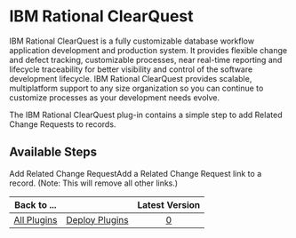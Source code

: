 
IBM Rational ClearQuest
=======================


IBM Rational ClearQuest is a fully customizable database workflow application development and production system. It 
provides flexible change and defect tracking, customizable processes, near real-time reporting and lifecycle 
traceability for better visibility and control of the software development lifecycle. IBM Rational ClearQuest provides 
scalable, multiplatform support to any size organization so you can continue to customize processes as your development 
needs evolve.


The IBM Rational ClearQuest plug-in contains a simple step to add Related Change Requests to records.




Available Steps
---------------


Add Related Change RequestAdd a Related Change Request link to a record. (Note: 
This will remove all other links.)





|Back to ...||Latest Version|
| :---: | :---: | :---: |
|[All Plugins](../../index.md)|[Deploy Plugins](../README.md)|[0]()|
